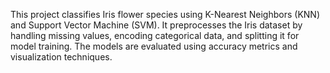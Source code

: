 This project classifies Iris flower species using K-Nearest Neighbors (KNN) and Support Vector Machine (SVM). It preprocesses the Iris dataset by handling missing values, encoding categorical data, and splitting it for model training. The models are evaluated using accuracy metrics and visualization techniques.
